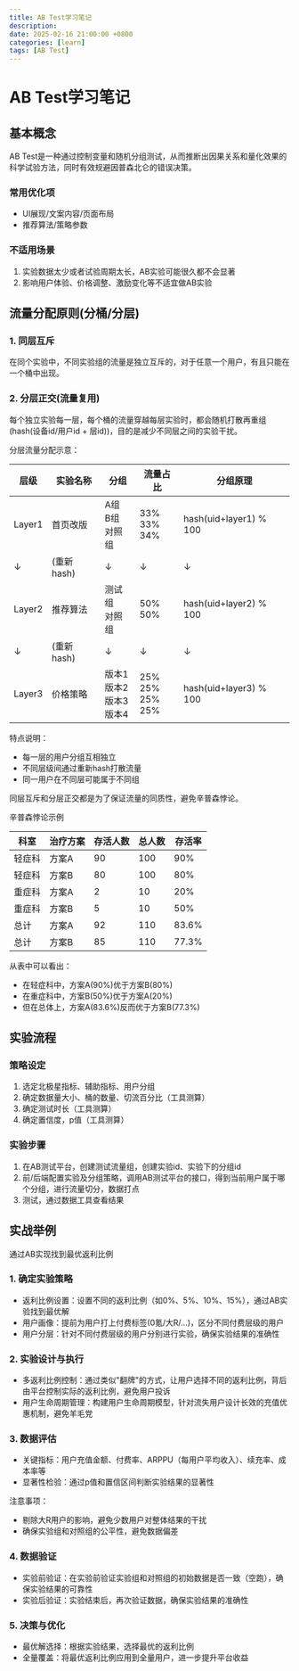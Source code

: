 ```yaml
---
title: AB Test学习笔记
description:
date: 2025-02-16 21:00:00 +0800
categories: [learn]
tags: [AB Test]
---
```


# AB Test学习笔记

## 基本概念
AB Test是一种通过控制变量和随机分组测试，从而推断出因果关系和量化效果的科学试验方法，同时有效规避因普森北仑的错误决策。

### 常用优化项
- UI展现/文案内容/页面布局
- 推荐算法/策略参数

### 不适用场景
1. 实验数据太少或者试验周期太长，AB实验可能很久都不会显著
2. 影响用户体验、价格调整、激励变化等不适宜做AB实验

## 流量分配原则(分桶/分层)

### 1. 同层互斥
在同个实验中，不同实验组的流量是独立互斥的，对于任意一个用户，有且只能在一个桶中出现。

### 2. 分层正交(流量复用)
每个独立实验每一层，每个桶的流量穿越每层实验时，都会随机打散再重组(hash(设备id/用户id + 层id))，目的是减少不同层之间的实验干扰。

分层流量分配示意：

| 层级   | 实验名称   | 分组                             | 流量占比                 | 分组原理               |
| ------ | ---------- | -------------------------------- | ------------------------ | ---------------------- |
| Layer1 | 首页改版   | A组<br>B组<br>对照组             | 33%<br>33%<br>34%        | hash(uid+layer1) % 100 |
| ↓      | (重新hash) | ↓                                | ↓                        | ↓                      |
| Layer2 | 推荐算法   | 测试组<br>对照组                 | 50%<br>50%               | hash(uid+layer2) % 100 |
| ↓      | (重新hash) | ↓                                | ↓                        | ↓                      |
| Layer3 | 价格策略   | 版本1<br>版本2<br>版本3<br>版本4 | 25%<br>25%<br>25%<br>25% | hash(uid+layer3) % 100 |

特点说明：
- 每一层的用户分组互相独立
- 不同层级间通过重新hash打散流量
- 同一用户在不同层可能属于不同组

同层互斥和分层正交都是为了保证流量的同质性，避免辛普森悖论。

辛普森悖论示例

| 科室   | 治疗方案 | 存活人数 | 总人数 | 存活率 |
| ------ | -------- | -------- | ------ | ------ |
| 轻症科 | 方案A    | 90       | 100    | 90%    |
| 轻症科 | 方案B    | 80       | 100    | 80%    |
| 重症科 | 方案A    | 2        | 10     | 20%    |
| 重症科 | 方案B    | 5        | 10     | 50%    |
| 总计   | 方案A    | 92       | 110    | 83.6%  |
| 总计   | 方案B    | 85       | 110    | 77.3%  |

从表中可以看出：
- 在轻症科中，方案A(90%)优于方案B(80%)
- 在重症科中，方案B(50%)优于方案A(20%)
- 但在总体上，方案A(83.6%)反而优于方案B(77.3%)

## 实验流程

### 策略设定
1. 选定北极星指标、辅助指标、用户分组
2. 确定数据量大小、桶的数量、切流百分比（工具测算）
3. 确定测试时长（工具测算）
4. 确定置信度，p值（工具测算）

### 实验步骤
1. 在AB测试平台，创建测试流量组，创建实验id、实验下的分组id
2. 前/后端配置实验及分组策略，调用AB测试平台的接口，得到当前用户属于哪个分组，进行流量切分，数据打点
3. 测试，通过数据工具查看结果

## 实战举例
通过AB实现找到最优返利比例
### 1. 确定实验策略
- 返利比例设置：设置不同的返利比例（如0%、5%、10%、15%），通过AB实验找到最优解
- 用户画像：提前为用户打上付费标签(0氪/大R/...)，区分不同付费层级的用户
- 用户分层：针对不同付费层级的用户分别进行实验，确保实验结果的准确性

### 2. 实验设计与执行
- 多返利比例控制：通过类似"翻牌"的方式，让用户选择不同的返利比例，背后由平台控制实际的返利比例，避免用户投诉
- 用户生命周期管理：构建用户生命周期模型，针对流失用户设计长效的充值优惠机制，避免羊毛党

### 3. 数据评估
- 关键指标：用户充值金额、付费率、ARPPU（每用户平均收入）、续充率、成本率等
- 显著性检验：通过p值和置信区间判断实验结果的显著性

注意事项：
- 剔除大R用户的影响，避免少数用户对整体结果的干扰
- 确保实验组和对照组的公平性，避免数据偏差

### 4. 数据验证
- 实验前验证：在实验前验证实验组和对照组的初始数据是否一致（空跑），确保实验结果的可靠性
- 实验后验证：实验结束后，再次验证数据，确保实验结果的准确性

### 5. 决策与优化
- 最优解选择：根据实验结果，选择最优的返利比例
- 全量覆盖：将最优返利比例应用到全量用户，进一步提升平台收益